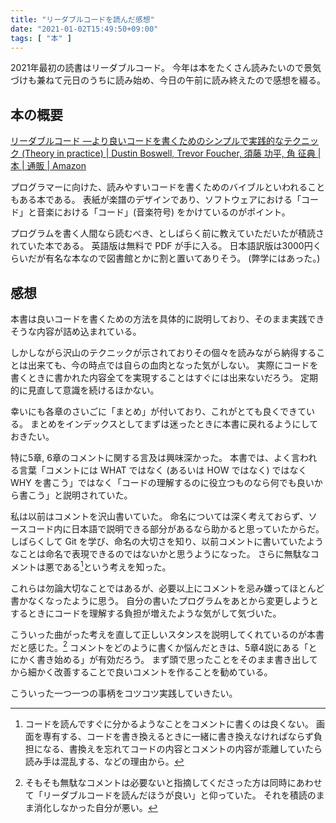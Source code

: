 ```yaml
---
title: "リーダブルコードを読んだ感想"
date: "2021-01-02T15:49:50+09:00"
tags: [ "本" ]
---
```


2021年最初の読書はリーダブルコード。
今年は本をたくさん読みたいので景気づけも兼ねて元日のうちに読み始め、今日の午前に読み終えたので感想を綴る。

## 本の概要

[リーダブルコード ―より良いコードを書くためのシンプルで実践的なテクニック (Theory in practice) | Dustin Boswell, Trevor Foucher, 須藤 功平, 角 征典 |本 | 通販 | Amazon](https://www.amazon.co.jp/dp/4873115655/ref=cm_sw_r_cp_ep_dp_K21dCbS19WG0N)

プログラマーに向けた、読みやすいコードを書くためのバイブルといわれることもある本である。
表紙が楽譜のデザインであり、ソフトウェアにおける「コード」と音楽における「コード」(音楽符号) をかけているのがポイント。

プログラムを書く人間なら読むべき、としばらく前に教えていただいたが積読されていた本である。
英語版は無料で PDF が手に入る。
日本語訳版は3000円くらいだが有名な本なので図書館とかに割と置いてありそう。
(弊学にはあった。)

## 感想

本書は良いコードを書くための方法を具体的に説明しており、そのまま実践できそうな内容が詰め込まれている。

しかしながら沢山のテクニックが示されておりその個々を読みながら納得することは出来ても、今の時点では自らの血肉となった気がしない。
実際にコードを書くときに書かれた内容全てを実現することはすぐには出来ないだろう。
定期的に見直して意識を続けるほかない。

幸いにも各章のさいごに「まとめ」が付いており、これがとても良くできている。
まとめをインデックスとしてまずは迷ったときに本書に戻れるようにしておきたい。

特に5章, 6章のコメントに関する言及は興味深かった。
本書では、よく言われる言葉「コメントには WHAT ではなく (あるいは HOW ではなく) ではなく WHY を書こう」ではなく「コードの理解するのに役立つものなら何でも良いから書こう」と説明されていた。

私は以前はコメントを沢山書いていた。
命名については深く考えておらず、ソースコード内に日本語で説明できる部分があるなら助かると思っていたからだ。
しばらくして Git を学び、命名の大切さを知り、以前コメントに書いていたようなことは命名で表現できるのではないかと思うようになった。
さらに無駄なコメントは悪である[^1]という考えを知った。

これらは勿論大切なことではあるが、必要以上にコメントを忌み嫌ってほとんど書かなくなったように思う。
自分の書いたプログラムをあとから変更しようとするときにコードを理解する負担が増えたような気がして気づいた。

こういった曲がった考えを直して正しいスタンスを説明してくれているのが本書だと感じた。[^2]
コメントをどのように書くか悩んだときは、5章4説にある「とにかく書き始める」が有効だろう。
まず頭で思ったことをそのまま書き出してから細かく改善することで良いコメントを作ることを勧めている。

こういった一つ一つの事柄をコツコツ実践していきたい。

[^1]: コードを読んですぐに分かるようなことをコメントに書くのは良くない。
画面を専有する、コードを書き換えるときに一緒に書き換えなければならず負担になる、書換えを忘れてコードの内容とコメントの内容が乖離していたら読み手は混乱する、などの理由から。

[^2]: そもそも無駄なコメントは必要ないと指摘してくださった方は同時にあわせて「リーダブルコードを読んだほうが良い」と仰っていた。
それを積読のまま消化しなかった自分が悪い。
